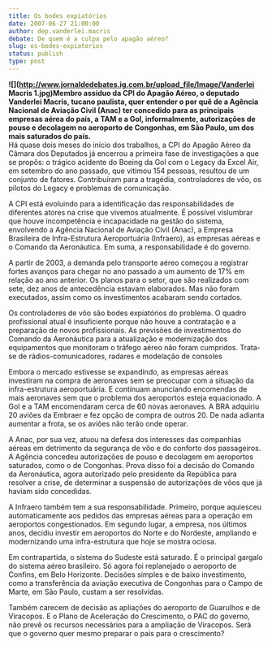 ```yaml
---
title: Os bodes expiatórios
date: 2007-06-27 21:00:00
author: dep.vanderlei.macris
debate: De quem é a culpa pelo apagão aéreo?
slug: os-bodes-expiatorios
status: publish 
type: post
---
```


  
 **![](http://www.jornaldedebates.ig.com.br/upload_file/Image/Vanderlei Macris 1.jpg)Membro assíduo da CPI do Apagão Aéreo, o deputado Vanderlei Macris, tucano paulista, quer entender o por quê de a Agência Nacional de Aviação Civil (Anac) ter concedido para as principais empresas aérea do país, a TAM e a Gol, informalmente, autorizações de pouso e decolagem no aeroporto de Congonhas, em São Paulo, um dos mais saturados do país.**  
Há quase dois meses do início dos trabalhos, a CPI do Apagão Aéreo da Câmara dos Deputados já encerrou a primeira fase de investigações a que se propôs: o trágico acidente do Boeing da Gol com o Legacy da Excel Air, em setembro do ano passado, que vitimou 154 pessoas, resultou de um conjunto de fatores. Contribuíram para a tragédia, controladores de vôo, os pilotos do Legacy e problemas de comunicação.  
  
A CPI está evoluindo para a identificação das responsabilidades de diferentes atores na crise que vivemos atualmente. É possível vislumbrar que houve incompetência e incapacidade na gestão do sistema, envolvendo a Agência Nacional de Aviação Civil (Anac), a Empresa Brasileira de Infra-Estrutura Aeroportuária (Infraero), as empresas aéreas e o Comando da Aeronáutica. Em suma, a responsabilidade é do governo.  
  
A partir de 2003, a demanda pelo transporte aéreo começou a registrar fortes avanços para chegar no ano passado a um aumento de 17% em relação ao ano anterior. Os planos para o setor, que são realizados com sete, dez anos de antecedência estavam elaborados. Mas não foram executados, assim como os investimentos acabaram sendo cortados.   
  
Os controladores de vôo são bodes expiatórios do problema. O quadro profissional atual é insuficiente porque não houve a contratação e a preparação de novos profissionais. As previsões de investimentos do Comando da Aeronáutica para a atualização e modernização dos equipamentos que monitoram o tráfego aéreo não foram cumpridos. Trata-se de rádios-comunicadores, radares e modelação de consoles   
  
Embora o mercado estivesse se expandindo, as empresas aéreas investiram na compra de aeronaves sem se preocupar com a situação da infra-estrutura aeroportuária. E continuam anunciando encomendas de mais aeronaves sem que o problema dos aeroportos esteja equacionado. A Gol e a TAM encomendaram cerca de 60 novas aeronaves. A BRA adquiriu 20 aviões da Embraer e fez opção de compra de outros 20. De nada adianta aumentar a frota, se os aviões não terão onde operar.  
  
A Anac, por sua vez, atuou na defesa dos interesses das companhias aéreas em detrimento da segurança de vôo e do conforto dos passageiros. A Agência concedeu autorizações de pouso e decolagem em aeroportos saturados, como o de Congonhas. Prova disso foi a decisão do Comando da Aeronáutica, agora autorizado pelo presidente da República para resolver a crise, de determinar a suspensão de autorizações de vôos que já haviam sido concedidas.  
  
A Infraero também tem a sua responsabilidade. Primeiro, porque aquiesceu automaticamente aos pedidos das empresas aéreas para a operação em aeroportos congestionados. Em segundo lugar, a empresa, nos últimos anos, decidiu investir em aeroportos do Norte e do Nordeste, ampliando e modernizando uma infra-estrutura que hoje se mostra ociosa.  
  
Em contrapartida, o sistema do Sudeste está saturado. É o principal gargalo do sistema aéreo brasileiro. Só agora foi replanejado o aeroporto de Confins, em Belo Horizonte. Decisões simples e de baixo investimento, como a transferência da aviação executiva de Congonhas para o Campo de Marte, em São Paulo, custam a ser resolvidas.  
  
Também carecem de decisão as apliações do aeroporto de Guarulhos e de Viracopos. E o Plano de Aceleração do Crescimento, o PAC do governo, não prevê os recursos necessários para a ampliação de Viracopos. Será que o governo quer mesmo preparar o país para o crescimento?
